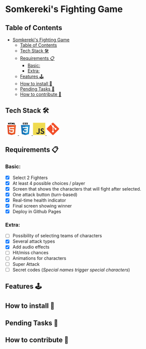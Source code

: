# Somkereki's Fighting Game

## Table of Contents

- [Somkereki's Fighting Game](#somkerekis-fighting-game)
  - [Table of Contents](#table-of-contents)
  - [Tech Stack 🛠](#tech-stack-)
  - [Requirements 📋](#requirements-)
    - [Basic:](#basic)
    - [Extra:](#extra)
  - [Features 🕹️](#features-️)
  - [How to install 🥷](#how-to-install-)
  - [Pending Tasks 🧙](#pending-tasks-)
  - [How to contribute 🤝](#how-to-contribute-)

## Tech Stack 🛠

<p align="left"> 
    <a href="https://www.w3.org/html/" target="_blank"> 
        <img src="https://raw.githubusercontent.com/devicons/devicon/master/icons/html5/html5-original-wordmark.svg" alt="html5 Logo" width="40" height="40"/> 
    </a> 
    <a href="https://www.w3schools.com/css/" target="_blank"> 
        <img src="https://raw.githubusercontent.com/devicons/devicon/master/icons/css3/css3-original-wordmark.svg" alt="css3 Logo" width="40" height="40"/> 
    </a>
    <a href="https://developer.mozilla.org/en-US/docs/Web/JavaScript" target="_blank"> 
        <img src="https://raw.githubusercontent.com/devicons/devicon/master/icons/javascript/javascript-original.svg" alt="javascript" width="40" height="40"/> 
    </a> 
    <a href="https://git-scm.com/" target="_blank">
        <img src="https://raw.githubusercontent.com/devicons/devicon/master/icons/git/git-original.svg" alt="Git logo" width="40" height="40"/>
    </a>
</p>

## Requirements 📋

### Basic:

- [x] Select 2 Fighters
- [x] At least 4 possible choices / player
- [x] Screen that shows the characters that will fight after selected.
- [x] One attack button (turn-based)
- [x] Real-time health indicator
- [x] Final screen showing winner
- [x] Deploy in Github Pages

### Extra:

- [ ] Possibility of selecting teams of characters
- [x] Several attack types
- [x] Add audio effects
- [ ] Hit/miss chances
- [ ] Animations for characters
- [ ] Super Attack
- [ ] Secret codes (*Special names trigger special characters*)

## Features 🕹️

## How to install 🥷

## Pending Tasks 🧙

## How to contribute 🤝